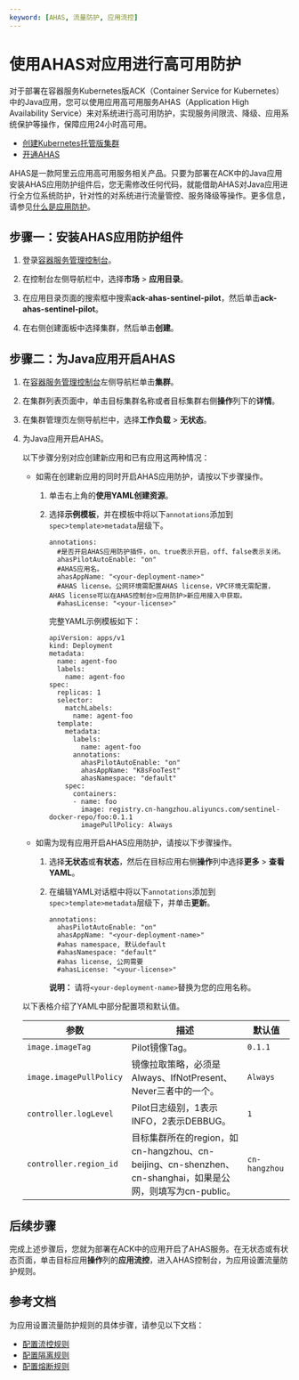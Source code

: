 ```yaml
---
keyword: [AHAS, 流量防护, 应用流控]
---
```


# 使用AHAS对应用进行高可用防护

对于部署在容器服务Kubernetes版ACK（Container Service for Kubernetes）中的Java应用，您可以使用应用高可用服务AHAS（Application High Availability Service）来对系统进行高可用防护，实现服务间限流、降级、应用系统保护等操作，保障应用24小时高可用。

-   [创建Kubernetes托管版集群](/cn.zh-CN/Kubernetes集群用户指南/集群/创建集群/创建Kubernetes托管版集群.md)
-   [开通AHAS](/cn.zh-CN/快速入门/开通AHAS.md)

AHAS是一款阿里云应用高可用服务相关产品。只要为部署在ACK中的Java应用安装AHAS应用防护组件后，您无需修改任何代码，就能借助AHAS对Java应用进行全方位系统防护，针对性的对系统进行流量管控、服务降级等操作。更多信息，请参见[什么是应用防护](/cn.zh-CN/应用防护/什么是应用防护.md)。

## 步骤一：安装AHAS应用防护组件

1.  登录[容器服务管理控制台](https://cs.console.aliyun.com)。

2.  在控制台左侧导航栏中，选择**市场** \> **应用目录**。

3.  在应用目录页面的搜索框中搜索**ack-ahas-sentinel-pilot**，然后单击**ack-ahas-sentinel-pilot**。

4.  在右侧创建面板中选择集群，然后单击**创建**。


## 步骤二：为Java应用开启AHAS

1.  在[容器服务管理控制台](https://cs.console.aliyun.com)左侧导航栏单击**集群**。

2.  在集群列表页面中，单击目标集群名称或者目标集群右侧**操作**列下的**详情**。

3.  在集群管理页左侧导航栏中，选择**工作负载** \> **无状态**。

4.  为Java应用开启AHAS。

    以下步骤分别对应创建新应用和已有应用这两种情况：

    -   如需在创建新应用的同时开启AHAS应用防护，请按以下步骤操作。
        1.  单击右上角的**使用YAML创建资源**。
        2.  选择**示例模板**，并在模板中将以下`annotations`添加到`spec>template>metadata`层级下。

            ```
            annotations:
              #是否开启AHAS应用防护插件，on、true表示开启，off、false表示关闭。
              ahasPilotAutoEnable: "on"
              #AHAS应用名。
              ahasAppName: "<your-deployment-name>"
              #AHAS license。公网环境需配置AHAS license，VPC环境无需配置，AHAS license可以在AHAS控制台>应用防护>新应用接入中获取。
              #ahasLicense: "<your-license>"
            ```

            完整YAML示例模板如下：

            ```
            apiVersion: apps/v1
            kind: Deployment
            metadata:
              name: agent-foo
              labels:
                name: agent-foo
            spec:
              replicas: 1
              selector:
                matchLabels:
                  name: agent-foo
              template:
                metadata:
                  labels:
                    name: agent-foo
                  annotations:
                    ahasPilotAutoEnable: "on"
                    ahasAppName: "K8sFooTest"
                    ahasNamespace: "default"
                spec:
                  containers:
                  - name: foo
                    image: registry.cn-hangzhou.aliyuncs.com/sentinel-docker-repo/foo:0.1.1
                    imagePullPolicy: Always
            ```

    -   如需为现有应用开启AHAS应用防护，请按以下步骤操作。
        1.  选择**无状态**或**有状态**，然后在目标应用右侧**操作**列中选择**更多** \> **查看YAML**。
        2.  在编辑YAML对话框中将以下`annotations`添加到`spec>template>metadata`层级下，并单击**更新**。

            ```
            annotations:
              ahasPilotAutoEnable: "on"
              ahasAppName: "<your-deployment-name>"
              #ahas namespace, 默认default
              #ahasNamespace: "default"
              #ahas license, 公网需要
              #ahasLicense: "<your-license>"
            ```

            **说明：** 请将`<your-deployment-name>`替换为您的应用名称。

    以下表格介绍了YAML中部分配置项和默认值。

    |参数|描述|默认值|
    |--|--|---|
    |`image.imageTag`|Pilot镜像Tag。|`0.1.1`|
    |`image.imagePullPolicy`|镜像拉取策略，必须是Always、IfNotPresent、Never三者中的一个。|`Always`|
    |`controller.logLevel`|Pilot日志级别，1表示INFO，2表示DEBBUG。|`1`|
    |`controller.region_id`|目标集群所在的region，如cn-hangzhou、cn-beijing、cn-shenzhen、cn-shanghai，如果是公网，则填写为cn-public。|`cn-hangzhou`|


## 后续步骤

完成上述步骤后，您就为部署在ACK中的应用开启了AHAS服务。在无状态或有状态页面，单击目标应用**操作**列的**应用流控**，进入AHAS控制台，为应用设置流量防护规则。

## 参考文档

为应用设置流量防护规则的具体步骤，请参见以下文档：

-   [配置流控规则](/cn.zh-CN/应用防护/配置规则/配置流控规则.md)
-   [配置隔离规则](/cn.zh-CN/应用防护/配置规则/配置隔离规则.md)
-   [配置熔断规则](/cn.zh-CN/应用防护/配置规则/配置熔断规则.md)

